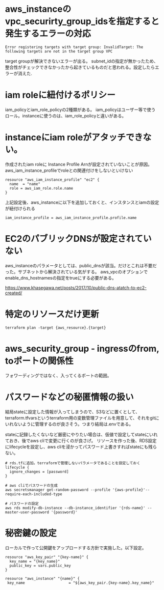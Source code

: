 # aws_instanceのvpc_securirty_group_idsを指定すると発生するエラーの対応

```
Error registering targets with target group: InvalidTarget: The following targets are not in the target group VPC
```
target groupが解決できないエラーが出る。
subnet_idの指定が無かったため、整合性がチェックできなかったから起きているものだと思われる。設定したらエラーが消えた.

# iam roleに紐付けるポリシー

iam_policyとiam_role_policyの2種類がある。
iam_policyはユーザー等で使うロール。instanceに使うのは、iam_role_policyと違いがある。


# instanceにiam roleがアタッチできない。

作成されたiam roleに Instance Profile Arnが設定されていないことが原因。
aws_iam_instance_profileでroleとの関連付けをしないといけない

```
resource "aws_iam_instance_profile" "ec2" {
  name  = "name"
  role = aws_iam_role.role.name
}
```

上記設定後、aws_instanceに以下を追加しておくと、インスタンスとiamの設定が紐付けられる
```
iam_instance_profile = aws_iam_instance_profile.profile.name
```

# EC2のパブリックDNSが設定されていない

aws_instanceのパラメータとしては、public_dnsが該当。だけとこれは不要だった。サブネットから解決されている気がする。
aws_vpcのオプションでenable_dns_hostnamesの指定をtrueにする必要がある。

https://www.khasegawa.net/posts/2017/10/public-dns-atatch-to-ec2-created/


# 特定のリソースだけ更新

`terraform plan -target {aws_resource}.{target}`

# aws_security_group - ingressのfrom, toポートの関係性

フォワーディングではなく、入ってくるポートの範囲。

# パスワードなどの秘匿情報の扱い

結局stateに設定した情報が入ってしまうので、S3などに置くとして、
terraform.tfvarsというterraform用の変数管理ファイルを用意して、それをgitにいれないように管理するのが良さそう。つまり結局は.envである。

stateに記録したくないなど厳密にやりたい場合は、仮値で設定してstateにいれておき、後でaws cliで変更に行くのが良さげ。
リソースを作った後、RDS設定にlifecycleを設定し、aws cliを浸かってパスワード上書きすればstateにも残らない。

```
# rds.tfに追加。terraformで管理しないパラメータであることを設定しておく
lifecycle {
  ignore_changes = [password]
}
```

```
# aws cliでパスワードの生成
aws secretsmanager get-random-password --profile '{aws-profile}'--require-each-included-type

# パスワードの設定
aws rds modify-db-instance --db-instance_identifier '{rds-name}' --master-user-password '{password}'
```

# 秘密鍵の設定

ローカルで作って公開鍵をアップロードする方針で実施した。以下設定。

```
resource "aws_key_pair" "{key-name}" {
  key_name = "{key_name}"
  public_key = vars.public_key
}

resource "aws_instance" "{name}" {
 key_name                    = "${aws_key_pair.{key-name}.key_name}"
```
